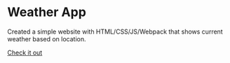 # Weather App

Created a simple website with HTML/CSS/JS/Webpack that shows current weather based on location.

[Check it out](https://kavalashvili.github.io/weather-app/)
